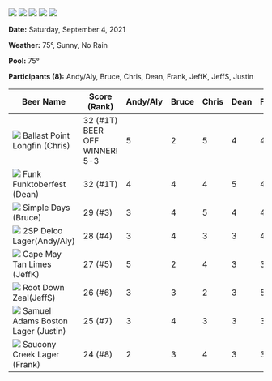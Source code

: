 <img src="./images/2021/the-pour2.jpg" class="setup-thumb fancybox">
<img src="./images/2021/the-pour.jpg" class="setup-thumb fancybox">
<img src="./images/2021/glasses.jpg" class="setup-thumb fancybox">
<img src="./images/2021/beer-off.jpg" class="setup-thumb fancybox">
<img src="./images/2021/beers1.jpg" class="setup-thumb fancybox">

**Date:** Saturday, September 4, 2021

**Weather:** 75°, Sunny, No Rain

**Pool:** 75°

**Participants (8):** Andy/Aly, Bruce, Chris, Dean, Frank, JeffK, JeffS, Justin

|Beer Name| Score (Rank)|Andy/Aly|Bruce|Chris|Dean|Frank|JeffK|JeffS|Justin|
|---|---|---|---|---|---|---|---|---|---|
|<img class="cap-thumb fancybox" src="./images/2021/balast.jpeg"> Ballast Point Longfin (Chris) | 32 (#1T)  <br>BEER OFF WINNER! 5-3 | 5 | 2 | 5 | 4 | 4 | 5 | 3 | 4 |	
|<img class="cap-thumb fancybox" src="./images/2021/funk.jpeg"> Funk Funktoberfest (Dean)	| 32 (#1T) | 4 | 4 | 4 | 5 | 4 | 4 | 4 | 3 |
|<img class="cap-thumb fancybox" src="./images/2021/simple-days.jpeg"> Simple Days (Bruce) | 29 (#3) | 3 | 4 | 5 | 4 | 4 | 4 | 2 | 3 |
|<img class="cap-thumb fancybox" src="./images/2021/delco.jpeg"> 2SP Delco Lager(Andy/Aly) | 28 (#4) | 3 | 4 | 3 | 3 | 4 | 5 | 3 | 3 |
|<img class="cap-thumb fancybox" src="./images/2021/cape-may.jpeg"> Cape May Tan Limes (JeffK) | 27 (#5) | 5 | 2 | 4 | 3 | 3 | 5 | 1 | 4 |
|<img class="cap-thumb fancybox" src="./images/2021/root-down.jpeg"> Root Down Zeal(JeffS) | 26 (#6) | 3 | 3 | 2 | 3 | 5 | 5 | 2 | 3 |
|<img class="cap-thumb fancybox" src="./images/2021/sam-adams.jpeg"> Samuel Adams Boston Lager (Justin) | 25 (#7) | 3 | 4 | 3 | 3 | 3 | 4 | 2 | 3 |
|<img class="cap-thumb fancybox" src="./images/2021/saucony.jpeg"> Saucony Creek Lager (Frank) | 24 (#8) | 2 | 3 | 4 | 3 | 3 | 4 | 2 | 3 |